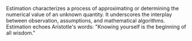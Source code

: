 
Estimation characterizes a process of approximating or determining the numerical value of an unknown quantity. It underscores the interplay between observation, assumptions, and mathematical algorithms. Estimation echoes Aristotle's words: "Knowing yourself is the beginning of all wisdom."

